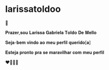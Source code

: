 # larissatoldoo
🫶

𝐏𝐫𝐚𝐳𝐞𝐫,𝐬𝐨𝐮 𝐋𝐚𝐫𝐢𝐬𝐬𝐚 𝐆𝐚𝐛𝐫𝐢𝐞𝐥𝐚 𝐓𝐨𝐥𝐝𝐨 𝐃𝐞 𝐌𝐞𝐥𝐥𝐨 

𝐒𝐞𝐣𝐚-𝐛𝐞𝐦 𝐯𝐢𝐧𝐝𝐨 𝐚𝐨 𝐦𝐞𝐮 𝐩𝐞𝐫𝐟𝐢𝐥 𝐪𝐮𝐞𝐫𝐢𝐝𝐨[𝐚]

𝐄𝐬𝐭𝐞𝐣𝐚 𝐩𝐫𝐨𝐧𝐭𝐨 𝐩𝐫𝐚 𝐬𝐞 𝐦𝐚𝐫𝐚𝐯𝐢𝐥𝐡𝐚𝐫 𝐜𝐨𝐦 𝐦𝐞𝐮 𝐩𝐞𝐫𝐟𝐢𝐥

❤️‍🔥🫶🙌

